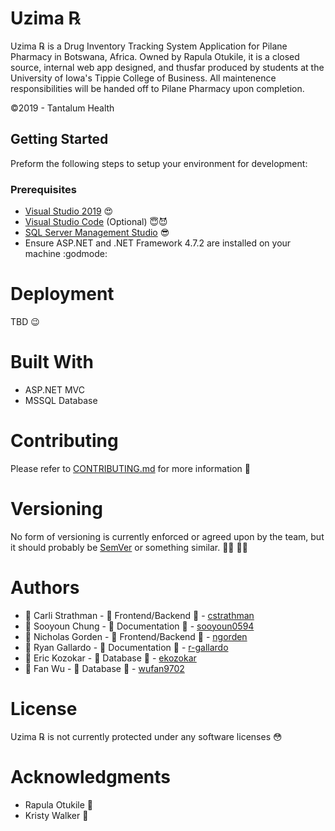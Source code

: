 # Uzima ℞
Uzima ℞ is a Drug Inventory Tracking System Application for Pilane Pharmacy in Botswana, Africa. Owned by Rapula Otukile, it is a closed source, internal web app designed, and thusfar produced by students at the University of Iowa's Tippie College of Business. All maintenence responsibilities will be handed off to Pilane Pharmacy upon completion. 

©2019 - Tantalum Health

## Getting Started
Preform the following steps to setup your environment for development:

### Prerequisites
* [Visual Studio 2019](https://visualstudio.com) :heart_eyes:
* [Visual Studio Code](https://code.visualstudio.com) (Optional) :innocent::smiling_imp:
* [SQL Server Management Studio](https://docs.microsoft.com/en-us/sql/ssms/download-sql-server-management-studio-ssms?view=sql-server-2017) :sunglasses:
* Ensure ASP.NET and .NET Framework 4.7.2 are installed on your machine :godmode:

# Deployment 
TBD :wink:

# Built With
* ASP.NET MVC   
* MSSQL Database

# Contributing 
Please refer to [CONTRIBUTING.md](CONTRIBUTING.md) for more information :maple_leaf:

# Versioning
No form of versioning is currently enforced or agreed upon by the team, but it should probably be [SemVer](http://semver.org) or something similar. :man_shrugging: :woman_shrugging:

# Authors
* :construction_worker: Carli Strathman - :construction: Frontend/Backend :construction: - [cstrathman](https://github.com/cstrathman)
* :construction_worker: Sooyoun Chung - :construction: Documentation :construction: - [sooyoun0594](https://github.com/sooyoun0594)
* :construction_worker: Nicholas Gorden - :construction: Frontend/Backend :construction: - [ngorden](https://github.com/ngorden)
* :construction_worker: Ryan Gallardo - :construction: Documentation :construction: - [r-gallardo](https://github.com/r-gallado)
* :construction_worker: Eric Kozokar - :construction: Database :construction: - [ekozokar](https://github.com/ekozokar)
* :construction_worker: Fan Wu - :construction: Database :construction:   - [wufan9702](https://github.com/wufan9702)

# License 
Uzima ℞ is not currently protected under any software licenses :flushed:

# Acknowledgments
* Rapula Otukile :muscle:
* Kristy Walker :muscle:

